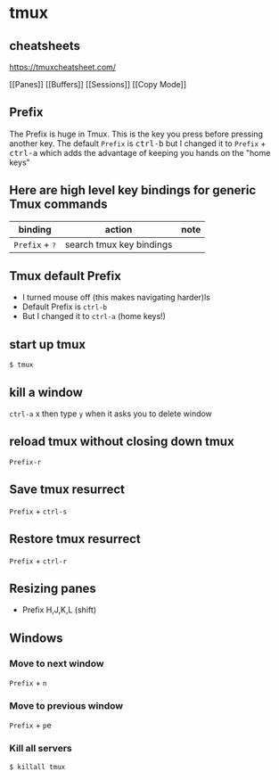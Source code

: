 # tmux
## cheatsheets
https://tmuxcheatsheet.com/

[[Panes]]
[[Buffers]]
[[Sessions]]
[[Copy Mode]]

## Prefix
The Prefix is huge in Tmux. This is the key you press before pressing another key. The default `Prefix` is <kbd>ctrl-b</kbd> but I changed it to `Prefix` + <kbd>ctrl-a</kbd> which adds the advantage of keeping you hands on the "home keys"

## Here are high level key bindings for generic Tmux commands

| binding                 | action                   | note |
|-------------------------|--------------------------|------|
| `Prefix` + <kbd>?</kbd> | search tmux key bindings |      |

## Tmux default Prefix
* I turned mouse off (this makes navigating harder)ls
* Default Prefix is `ctrl-b`
* But I changed it to `ctrl-a` (home keys!)

## start up tmux
`$ tmux`

## kill a window
`ctrl-a` x then type `y` when it asks you to delete window


## reload tmux without closing down tmux
`Prefix-r`



## Save tmux resurrect 
`Prefix` + `ctrl-s`

## Restore tmux resurrect
`Prefix` + `ctrl-r`

## Resizing panes
* Prefix H,J,K,L (shift)


## Windows
### Move to next window
`Prefix` + `n`

### Move to previous window
`Prefix` + `p`e

### Kill all servers
`$ killall tmux`
